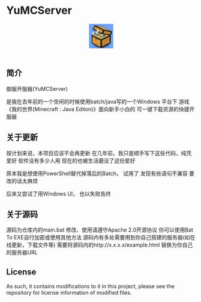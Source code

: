 # YuMCServer
<div align=center>
    <img src="logo.png">
    <br /><br />
</div>

## 简介

御服开服器(YuMCServer)

是我在去年前的一个空闲的时候使用batch/java写的一个Windows 平台下
游戏《我的世界(Minecraft : Java Editon)》面向新手小白的
可一键下载资源的快捷开服器


## 关于更新

按计划来说，本项目应该不会再更新
在几年前，我只是顺手写下这些代码，纯凭爱好
软件没有多少人用 现在的也被生活磨没了这份爱好

原本我是想使用PowerShell替代掉落后的Batch，
试用了 发现有些语句不兼容 要改的话太麻烦

后来又尝试了用Windows UI，
也以失败告终

## 关于源码

源码为仓库内的main.bat
修改、使用请遵守Apache 2.0开源协议
你可以使用Bat To EXE自行加密或使用其他方法
源码内有多处需要用到你自己搭建的服务器(如在线更新，下载文件等)
需要将源码内的http://x.x.x.x/example.html 
替换为你自己的服务器URL

## License
As such, it contains modifications to it in this project, please see the repository for license information
of modified files.
